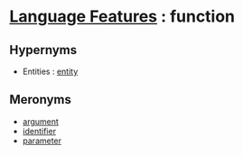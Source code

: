 # [Language Features][1] : function

## Hypernyms

  - Entities : [entity](../Entities/entity.md)
  
## Meronyms

  - [argument](argument.md)
  - [identifier](identifier.md)
  - [parameter](parameter.md)
  
[1]: README.md